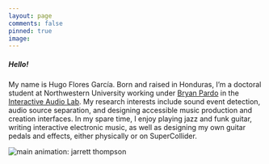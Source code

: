 ```yaml
---
layout: page
comments: false
pinned: true
image:
---
```

##### Hello!

My name is Hugo Flores García. Born and raised in Honduras, I’m a doctoral student at Northwestern University working under [Bryan Pardo](http://www.bryanpardo.com/) in the [Interactive Audio Lab](https://interactiveaudiolab.github.io). My research interests include sound event detection, audio source separation, and designing accessible music production and creation interfaces. In my spare time, I enjoy playing jazz and funk guitar, writing interactive electronic music, as well as designing my own guitar pedals and effects, either physically or on SuperCollider. 


![main](../img/mainpic.gif)
animation: jarrett thompson
